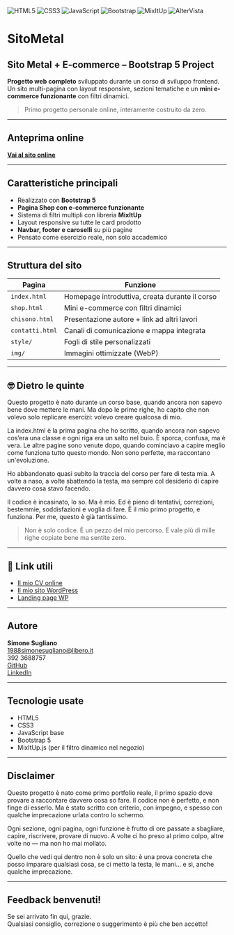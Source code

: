 ![HTML5](https://img.shields.io/badge/HTML5-E34F26?style=for-the-badge&logo=html5&logoColor=white)
![CSS3](https://img.shields.io/badge/CSS3-1572B6?style=for-the-badge&logo=css3&logoColor=white)
![JavaScript](https://img.shields.io/badge/JavaScript-F7DF1E?style=for-the-badge&logo=javascript&logoColor=black)
![Bootstrap](https://img.shields.io/badge/Bootstrap-7952B3?style=for-the-badge&logo=bootstrap&logoColor=white)
![MixItUp](https://img.shields.io/badge/MixItUp.js-lightgrey?style=for-the-badge)
![AlterVista](https://img.shields.io/badge/AlterVista-F58220?style=for-the-badge)


# SitoMetal
## Sito Metal + E-commerce – Bootstrap 5 Project


**Progetto web completo** sviluppato durante un corso di sviluppo frontend.  
Un sito multi-pagina con layout responsive, sezioni tematiche e un **mini e-commerce funzionante** con filtri dinamici.

> Primo progetto personale online, interamente costruito da zero.

---
## Anteprima online

[**Vai al sito online**](http://supermegaprove.altervista.org)

---
## Caratteristiche principali

- Realizzato con **Bootstrap 5**
- **Pagina Shop con e-commerce funzionante**
- Sistema di filtri multipli con libreria **MixItUp**
- Layout responsive su tutte le card prodotto
- **Navbar, footer e caroselli** su più pagine
- Pensato come esercizio reale, non solo accademico

---

## Struttura del sito

| Pagina         | Funzione                                      |
|----------------|-----------------------------------------------|
| `index.html`   | Homepage introduttiva, creata durante il corso |
| `shop.html`    | Mini e-commerce con filtri dinamici           |
| `chisono.html` | Presentazione autore + link ad altri lavori   |
| `contatti.html`| Canali di comunicazione e mappa integrata     |
| `style/`       | Fogli di stile personalizzati                 |
| `img/`         | Immagini ottimizzate (WebP)                   |

---



## 🤓 Dietro le quinte

Questo progetto è nato durante un corso base, quando ancora non sapevo bene dove mettere le mani.
Ma dopo le prime righe, ho capito che non volevo solo replicare esercizi: volevo creare qualcosa di mio.

La index.html è la prima pagina che ho scritto, quando ancora non sapevo cos’era una classe e ogni riga era un salto nel buio.
È sporca, confusa, ma è vera. Le altre pagine sono venute dopo, quando cominciavo a capire meglio come funziona tutto questo mondo.
Non sono perfette, ma raccontano un'evoluzione.

Ho abbandonato quasi subito la traccia del corso per fare di testa mia.
A volte a naso, a volte sbattendo la testa, ma sempre col desiderio di capire davvero cosa stavo facendo.

Il codice è incasinato, lo so. Ma è mio.
Ed è pieno di tentativi, correzioni, bestemmie, soddisfazioni e voglia di fare.
È il mio primo progetto, e funziona.
Per me, questo è già tantissimo.

> Non è solo codice. È un pezzo del mio percorso. E vale più di mille righe copiate bene ma sentite zero.
---

## 📎 Link utili

- [Il mio CV online](https://sitocv.altervista.org)
- [Il mio sito WordPress](https://supermegaprovesito.altervista.org)
- [Landing page WP](https://paginaprova.altervista.org)

---

## Autore

**Simone Sugliano**  
1988simonesugliano@libero.it  
392 3688757  
[GitHub](https://github.com/simonesugliano)  
[LinkedIn](https://www.linkedin.com/in/simone-sugliano-95388022b/)

---

## Tecnologie usate

- HTML5
- CSS3
- JavaScript base
- Bootstrap 5
- MixItUp.js (per il filtro dinamico nel negozio)

---

## Disclaimer

Questo progetto è nato come primo portfolio reale, il primo spazio dove provare a raccontare davvero cosa so fare.
Il codice non è perfetto, e non finge di esserlo.
Ma è stato scritto con criterio, con impegno, e spesso con qualche imprecazione urlata contro lo schermo.

Ogni sezione, ogni pagina, ogni funzione è frutto di ore passate a sbagliare, capire, riscrivere, provare di nuovo.
A volte ci ho preso al primo colpo, altre volte no — ma non ho mai mollato.

Quello che vedi qui dentro non è solo un sito:
è una prova concreta che posso imparare qualsiasi cosa, se ci metto la testa, le mani… e sì, anche qualche imprecazione.

---

## Feedback benvenuti!

Se sei arrivato fin qui, grazie.  
Qualsiasi consiglio, correzione o suggerimento è più che ben accetto!

